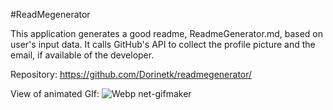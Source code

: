 #ReadMegenerator

This application generates a good readme, ReadmeGenerator.md,  based on user's input data. It calls GitHub's API to collect the profile picture and the email, if available of the developer.

Repository: https://github.com/Dorinetk/readmegenerator/

View of animated GIf:
![Webp net-gifmaker](https://user-images.githubusercontent.com/58992132/75238826-a3e73580-578f-11ea-83e5-9e72e8158f7b.gif)
